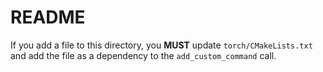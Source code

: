 # README

If you add a file to this directory, you **MUST** update `torch/CMakeLists.txt` and add the file as a dependency to the `add_custom_command` call.

